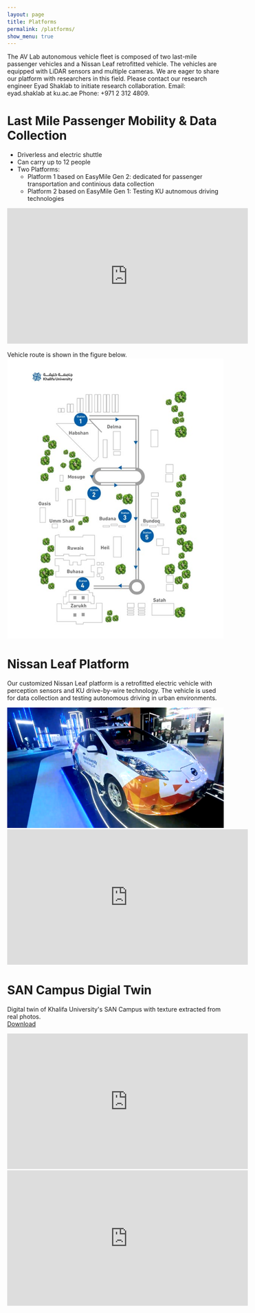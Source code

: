```yaml
---
layout: page
title: Platforms
permalink: /platforms/
show_menu: true
---
```

The AV Lab autonomous vehicle fleet is composed of two last-mile passenger vehicles and a Nissan Leaf retrofitted vehicle. The vehicles are equipped with LiDAR sensors and multiple cameras. We are eager to share our platform with researchers in this field. Please contact our research engineer Eyad Shaklab to initiate research collaboration.
Email: eyad.shaklab at ku.ac.ae Phone: +971 2 312 4809.


# Last Mile Passenger Mobility & Data Collection

* Driverless and electric shuttle
* Can carry up to 12 people
* Two Platforms:
    * Platform 1 based on EasyMile Gen 2: dedicated for passenger transportation and continious data collection
    * Platform 2 based on EasyMile Gen 1: Testing KU autnomous driving technologies 

<iframe width="560" height="315" src="https://www.youtube.com/embed/k4qmW9vgAio?controls=0" title="YouTube video player" frameborder="0" allow="accelerometer; autoplay; clipboard-write; encrypted-media; gyroscope; picture-in-picture" allowfullscreen></iframe>

Vehicle route is shown in the figure below.
<img src="/assets/img/san-route.jpg" /> 


# Nissan Leaf Platform

Our customized Nissan Leaf platform is a retrofitted electric vehicle with perception sensors and KU drive-by-wire technology. The vehicle is used for data collection and testing autonomous driving in urban environments.
<br> 

<img src="/assets/img/leaf1.png"  width=560/>
<br> 

<iframe width="560" height="315" src="https://www.youtube.com/embed/jU_a8TtlReM?controls=0" title="YouTube video player" frameborder="0" allow="accelerometer; autoplay; clipboard-write; encrypted-media; gyroscope; picture-in-picture" allowfullscreen></iframe>




# SAN Campus Digial Twin 
Digital twin of Khalifa University's SAN Campus with texture extracted from real photos.
<br>
[Download](https://wise.svlsimulator.com/maps/profile/1ee387c5-e0b8-4f96-96fc-bbf7420bae7c)

<iframe width="560" height="315" src="https://www.youtube.com/embed/7m6ztMKqcrM?controls=0" title="YouTube video player" frameborder="0" allow="accelerometer; autoplay; clipboard-write; encrypted-media; gyroscope; picture-in-picture" allowfullscreen></iframe>

<iframe width="560" height="315" src="https://www.youtube.com/embed/Qkp9Kx8rvaE?controls=0" title="YouTube video player" frameborder="0" allow="accelerometer; autoplay; clipboard-write; encrypted-media; gyroscope; picture-in-picture" allowfullscreen></iframe>
